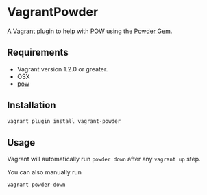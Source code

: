 # VagrantPowder

A [Vagrant](http://www.vagrantup.com/) plugin to help with
[POW](http://pow.cx/) using the
[Powder Gem](https://github.com/Rodreegez/powder).

## Requirements

* Vagrant version 1.2.0 or greater.
* OSX
* [pow](http://pow.cx/)

## Installation

``` bash
vagrant plugin install vagrant-powder
```

## Usage

Vagrant will automatically run `powder down`
after any `vagrant up` step.

You can also manually run
``` bash
vagrant powder-down
```
